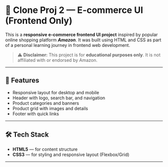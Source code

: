 # 🛒 Clone Proj 2 — E-commerce UI (Frontend Only)

This is a **responsive e-commerce frontend UI project** inspired by popular online shopping platform ***Amazon***. It was built using HTML and CSS as part of a personal learning journey in frontend web development.

> ⚠️ **Disclaimer:** This project is for **educational purposes only**. It is not affiliated with or endorsed by Amazon. 

---

## 🚀 Features

- Responsive layout for desktop and mobile
- Header with logo, search bar, and navigation
- Product categories and banners
- Product grid with images and details 
- Footer with quick links

---

## 🛠️ Tech Stack

- **HTML5** — for content structure
- **CSS3** — for styling and responsive layout (Flexbox/Grid)

---
